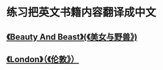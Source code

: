 # 练习把英文书籍内容翻译成中文
## [《Beauty And Beast》(《美女与野兽》)](https://robinxiang.github.io/EN-CN/beauty-and-beast)
## [《London》（《伦敦》）](https://robinxiang.github.io/EN-CN/20220508-london)
